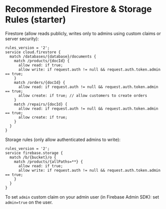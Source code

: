 # Recommended Firestore & Storage Rules (starter)

Firestore (allow reads publicly, writes only to admins using custom claims or server security):
```
rules_version = '2';
service cloud.firestore {
  match /databases/{database}/documents {
    match /products/{docId} {
      allow read: if true;
      allow write: if request.auth != null && request.auth.token.admin == true;
    }
    match /orders/{docId} {
      allow read: if request.auth != null && request.auth.token.admin == true;
      allow create: if true; // allow customers to create orders
    }
    match /repairs/{docId} {
      allow read: if request.auth != null && request.auth.token.admin == true;
      allow create: if true;
    }
  }
}
```

Storage rules (only allow authenticated admins to write):
```
rules_version = '2';
service firebase.storage {
  match /b/{bucket}/o {
    match /products/{allPaths=**} {
      allow read: if true;
      allow write: if request.auth != null && request.auth.token.admin == true;
    }
  }
}
```

To set `admin` custom claim on your admin user (in Firebase Admin SDK): set `admin=true` on the user.
